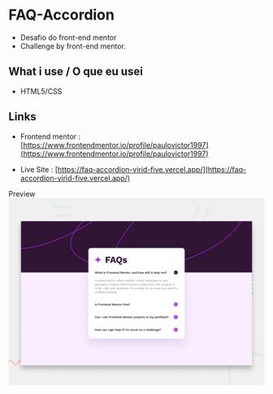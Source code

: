 # FAQ-Accordion

- Desafio do front-end mentor
- Challenge by front-end mentor.

## What i use / O que eu usei
 - HTML5/CSS

## Links 
 - Frontend mentor : [https://www.frontendmentor.io/profile/paulovictor1997](https://www.frontendmentor.io/profile/paulovictor1997)

 - Live Site : [https://faq-accordion-virid-five.vercel.app/](https://faq-accordion-virid-five.vercel.app/)

Preview
![assets/images/Preview.jpg](assets/images/Preview.jpg)

 

